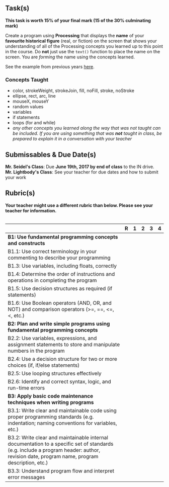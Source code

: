 
Task(s)
-------

**This task is worth 15% of your final mark (15 of the 30% culminating mark)**

Create a program using **Processing** that displays the **name** of your **favourite historical figure** (real, or fiction) on the screen that shows your understanding of all of the Processing concepts you learned up to this point in the course.  Do **not** just use the ```text()``` function to place the name on the screen.  You are _forming_ the name using the concepts learned.

See the example from previous years [here](http://mrseidel.com/culminating/2O_Culminating_Seidel.gif).

### Concepts Taught
* color, strokeWeight, strokeJoin, fill, noFill, stroke, noStroke
* ellipse, rect, arc, line
* mouseX, mouseY
* random values
* variables
* if statements
* loops (for and while)
* _any other concepts you learned along the way that was not taught can be included.  If you are using something that was **not** taught in class, be prepared to explain it in a conversation with your teacher_



Submissables & Due Date(s)
----------
**Mr. Seidel's Class**: Due **June 19th, 2017 by end of class** to the IN drive.  
**Mr. Lightbody's Class**: See your teacher for due dates and how to submit your work


Rubric(s)
---------
**Your teacher might use a different rubric than below.  Please see your teacher for information.**
<br/><br/>

|                                          | R    | 1    | 2    | 3    | 4    |
| ---------------------------------------- | ---- | ---- | ---- | ---- | ---- |
| **B1: Use fundamental programming concepts and constructs** |      |      |      |      |      |
| B1.1: Use correct terminology in your commenting to describe your programming |      |      |      |      |      |
| B1.3: Use variables, including floats, correctly |      |      |      |      |      |
| B1.4: Determine the order of instructions and operations in completing the program |      |      |      |      |      |
| B1.5: Use decision structures as required (if statements) |      |      |      |      |      |
| B1.6: Use Boolean operators (AND, OR, and NOT) and comparison operators (>=, ==, <=, <, etc.) |      |      |      |      |      |
| **B2: Plan and write simple programs using fundamental programming concepts** |      |      |      |      |      |
| B2.2: Use variables, expressions, and assignment statements to store and manipulate numbers in the program |      |      |      |      |      |
| B2.4: Use a decision structure for two or more choices (if, if/else statements) |      |      |      |      |      |
| B2.5: Use looping structures effectively |      |      |      |      |      |
| B2.6: Identify and correct syntax, logic, and run-time errors |      |      |      |      |      |
| **B3: Apply basic code maintenance techniques when writing programs** |      |      |      |      |      |
| B3.1: Write clear and maintainable code using proper programming standards (e.g. indentation; naming conventions for variables, etc.) |      |      |      |      |      |
| B3.2: Write clear and maintainable internal documentation to a specific set of standards (e.g. include a program header: author, revision date, program name, program description, etc.) |      |      |      |      |      |
| B3.3: Understand program flow and interpret error messages |      |      |      |      |      |

